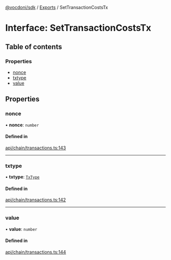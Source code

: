 [@vocdoni/sdk](/sdk) / [Exports](../modules) / SetTransactionCostsTx

# Interface: SetTransactionCostsTx

## Table of contents

### Properties

- [nonce](SetTransactionCostsTx#nonce)
- [txtype](SetTransactionCostsTx#txtype)
- [value](SetTransactionCostsTx#value)

## Properties

### nonce

• **nonce**: `number`

#### Defined in

[api/chain/transactions.ts:143](https://github.com/vocdoni/vocdoni-sdk/blob/2244934/src/api/chain/transactions.ts#L143)

___

### txtype

• **txtype**: [`TxType`](../enums/TxType)

#### Defined in

[api/chain/transactions.ts:142](https://github.com/vocdoni/vocdoni-sdk/blob/2244934/src/api/chain/transactions.ts#L142)

___

### value

• **value**: `number`

#### Defined in

[api/chain/transactions.ts:144](https://github.com/vocdoni/vocdoni-sdk/blob/2244934/src/api/chain/transactions.ts#L144)
